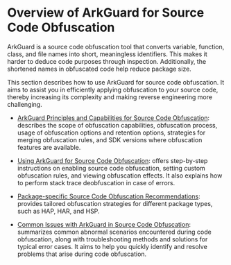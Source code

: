 # Overview of ArkGuard for Source Code Obfuscation
<!--Kit: ArkTS-->
<!--Subsystem: arkcompiler-->
<!--Owner: @zju-wyx-->
<!--Designer: @xiao-peiyang; @dengxinyu-->
<!--Tester: @kirl75; @zsw_zhushiwei-->

ArkGuard is a source code obfuscation tool that converts variable, function, class, and file names into short, meaningless identifiers. This makes it harder to deduce code purposes through inspection. Additionally, the shortened names in obfuscated code help reduce package size.


This section describes how to use ArkGuard for source code obfuscation. It aims to assist you in efficiently applying obfuscation to your source code, thereby increasing its complexity and making reverse engineering more challenging.

- [ArkGuard Principles and Capabilities for Source Code Obfuscation](source-obfuscation.md): describes the scope of obfuscation capabilities, obfuscation process, usage of obfuscation options and retention options, strategies for merging obfuscation rules, and SDK versions where obfuscation features are available.

- [Using ArkGuard for Source Code Obfuscation](source-obfuscation-guide.md): offers step-by-step instructions on enabling source code obfuscation, setting custom obfuscation rules, and viewing obfuscation effects. It also explains how to perform stack trace deobfuscation in case of errors.

- [Package-specific Source Code Obfuscation Recommendations](source-obfuscation-practice.md): provides tailored obfuscation strategies for different package types, such as HAP, HAR, and HSP.
- [Common Issues with ArkGuard in Source Code Obfuscation](source-obfuscation-questions.md): summarizes common abnormal scenarios encountered during code obfuscation, along with troubleshooting methods and solutions for typical error cases. It aims to help you quickly identify and resolve problems that arise during code obfuscation.
